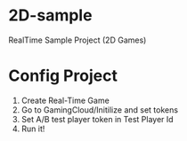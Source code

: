 # 2D-sample
RealTime Sample Project (2D Games)

# Config Project
1. Create Real-Time Game
2. Go to GamingCloud/Initilize and set tokens
3. Set A/B test player token in Test Player Id
4. Run it!
